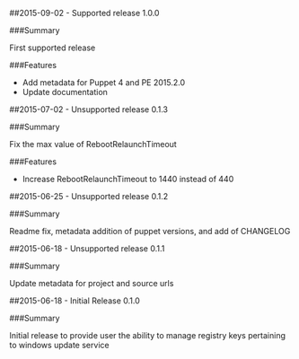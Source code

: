 ##2015-09-02 - Supported release 1.0.0

###Summary

First supported release

###Features
- Add metadata for Puppet 4 and PE 2015.2.0
- Update documentation

##2015-07-02 - Unsupported release 0.1.3

###Summary

Fix the max value of RebootRelaunchTimeout

###Features
- Increase RebootRelaunchTimeout to 1440 instead of 440

##2015-06-25 - Unsupported release 0.1.2

###Summary

Readme fix, metadata addition of puppet versions, and add of CHANGELOG

##2015-06-18 - Unsupported release 0.1.1

###Summary

Update metadata for project and source urls

##2015-06-18 - Initial Release 0.1.0

###Summary

Initial release to provide user the ability to manage registry keys pertaining to windows update service
